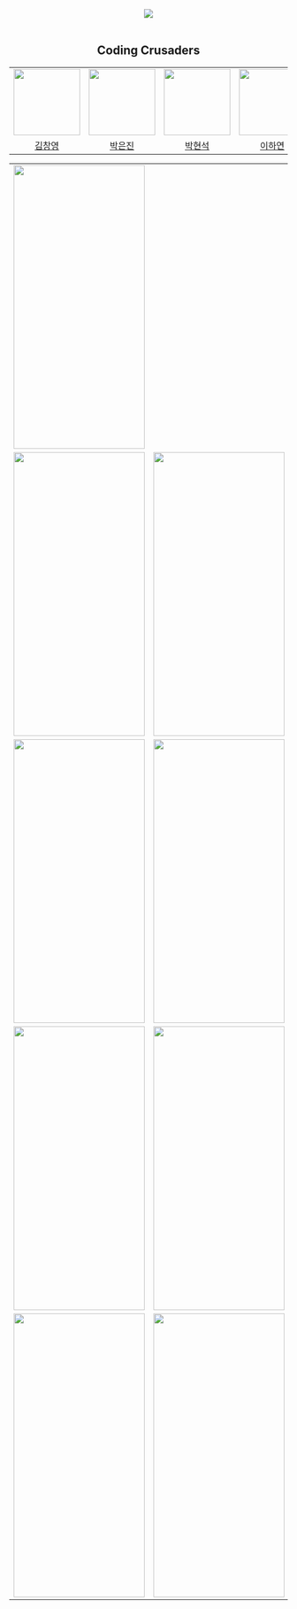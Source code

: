 
<div align="center">
<img src="https://github.com/FRONTENDSCHOOL7/final-02-doublechaek/assets/138556026/78103eeb-9cff-42d3-a97a-4b4877322983">
<br/>
<br/>
<h2>Coding Crusaders</h2>

|     |                          |                   |                                                                    |
| :--------------------------------------------------------------------------------------------------------------------------------------: | :--------------------------------------------------------------------------------------------: | :-------------------------------------------------------------------------------------------: | :-------------------------------------------------------------------------------------------------------------------------------------------: |
|<img src="https://avatars.githubusercontent.com/u/138555880?v=4" width="120px;" alt=""/>  | <img src="https://avatars.githubusercontent.com/u/138556026?v=4" width="120px;" alt=""/> | <img src="https://avatars.githubusercontent.com/u/124562930?v=4" width="120px;" alt=""/> | <img src="https://avatars.githubusercontent.com/u/95855640?v=4?s=100" width="120" alt="" /> |
|  [김창영](https://github.com/changyoungg) |  [박은진](https://github.com/eunjingrove)  | [박현석](https://github.com/hspark9781) | [이하연](https://github.com/cocorig)|

</div>

<table>
  <tbody>
      <tr>
        <td>
          <img style="width:237px; height:513px;" src="https://github.com/FRONTENDSCHOOL7/final-02-doublechaek/assets/138556026/23a5fc60-640c-4e4a-b5a0-0d7b869f7917" />
        </td>
      </tr>
      <tr>
          <td>
              <img style="width:237px; height:513px;" src="https://github.com/FRONTENDSCHOOL7/final-02-doublechaek/assets/95855640/cdd68c1c-1305-41d4-b82a-35b9cb79dc09" />
          </td>
          <td>
              <img style="width:237px; height:513px;" src="https://github.com/FRONTENDSCHOOL7/final-02-doublechaek/assets/95855640/c23ffdc8-121e-46ba-97bb-26c9f2ca5c19" />
          </td>
           <td>
              <img style="width:237px; height:513px;" src="https://github.com/FRONTENDSCHOOL7/final-02-doublechaek/assets/95855640/ff9685cf-d3ad-4a5e-9e5e-dd546c030373" />
          </td>
          <td>
            <img style="width:237px; height:513px;" src="https://github.com/FRONTENDSCHOOL7/final-02-doublechaek/assets/138556026/5b9c2d14-a0e3-4b71-8e7e-05a51b24d931"/>
          </td>
      </tr>
      <tr>
        <td>
            <img style="width:237px; height:513px;" src="https://github.com/FRONTENDSCHOOL7/final-02-doublechaek/assets/138556026/77034f17-6a11-4772-8733-dff265ff08e1" />
        </td>
        <td>
            <img style="width:237px; height:513px;" src="https://github.com/FRONTENDSCHOOL7/final-02-doublechaek/assets/138556026/c7c6b16b-8cb5-4cba-9ae7-181f3afbd6cf">
        </td>
        <td>
            <img style="width:237px; height:513px;" src="https://github.com/FRONTENDSCHOOL7/final-02-doublechaek/assets/138556026/8c6907ec-3720-414e-a821-30f997076027">
        </td>
    </tr>
    <tr>
        <td>
            <img style="width:237px; height:513px;" src="https://github.com/FRONTENDSCHOOL7/final-02-doublechaek/assets/138556026/7b4a5195-6713-4c93-9b28-b171dd255305">
        </td>
        <td>
            <img style="width:237px; height:513px;" src="https://github.com/FRONTENDSCHOOL7/final-02-doublechaek/assets/138556026/18fa1f1d-54d0-420f-82ed-39722555ad96">
        </td>
        <td>
            <img style="width:237px; height:513px;" src="https://github.com/FRONTENDSCHOOL7/final-02-doublechaek/assets/138556026/4c746189-29fa-45a7-ad9e-c10185476fc7">
        </td>
        <td>
            <img style="width:237px; height:513px;" src="https://github.com/FRONTENDSCHOOL7/final-02-doublechaek/assets/138556026/744a2c2d-3c3b-402e-ba32-3ab680b92247">
        </td>
    </tr>
    <tr>
        <td>
            <img style="width:237px; height:513px;" src="https://github.com/FRONTENDSCHOOL7/final-02-doublechaek/assets/138556026/124c8b31-838c-4098-a596-e5de847e47d4">
        </td>
        <td>
            <img style="width:237px; height:513px;" src="https://github.com/FRONTENDSCHOOL7/final-02-doublechaek/assets/138556026/d0dec26a-40c8-4e42-8280-8f250ce24eb5">
        </td>
    </tr>
  </tbody>
</table>


